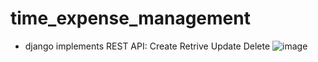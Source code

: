 ﻿# time_expense_management
- django implements REST API: Create Retrive Update Delete
  ![image](https://user-images.githubusercontent.com/77596290/201259800-e459b7c3-2e3b-4cda-89aa-7b00d71ab147.png)
